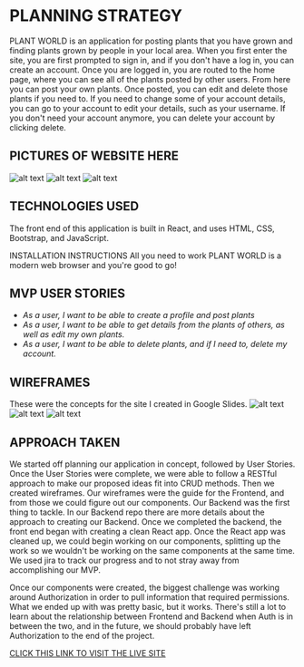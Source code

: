# PLANNING STRATEGY

PLANT WORLD is an application for posting plants that you have grown and finding plants grown by people in your local area. 
When you first enter the site, you are first prompted to sign in, and if you don't have a log in, you can create an account. Once you are logged in, you are routed to the home page, where you can see all of the plants posted by other users. From here you can post your own plants. Once posted, you  can edit and delete those plants if you need to.
If you need to change some of your account details, you can go to your account to edit your details, such as your username. If you don't need your account anymore, you can delete your account by clicking delete.

## PICTURES OF WEBSITE HERE

![alt text](https://)
![alt text](https://)
![alt text](https://)

## TECHNOLOGIES USED
The front end of this application is built in React, and uses HTML, CSS, Bootstrap, and JavaScript.

INSTALLATION INSTRUCTIONS
All you need to work PLANT WORLD is a modern web browser and you're good to go!

## MVP USER STORIES
- _As a user, I want to be able to create a profile and post plants_
- _As a user, I want to be able to get details from the plants of others, as well as edit my own plants._
- _As a user, I want to be able to delete plants, and if I need to, delete my account._

## WIREFRAMES
These were the concepts for the site I created in Google Slides.
![alt text](https://)
![alt text](https://)
![alt text](https://)

## APPROACH TAKEN
We started off planning our application in concept, followed by User Stories. Once the User Stories were complete, we were able to follow a RESTful approach to make our proposed ideas fit into CRUD methods. Then we created wireframes. Our wireframes were the guide for the Frontend, and from those we could figure out our components. Our Backend was the first thing to tackle.
In our Backend repo there are more details about the approach to creating our Backend.
Once we completed the backend, the front end began with creating a clean React app. Once the React app was cleaned up, we could begin working on our components, splitting up the work so we wouldn't be working on the same components at the same time.
We used jira to track our progress and to not stray away from accomplishing our MVP.

Once our components were created, the biggest challenge was working around Authorization in order to pull information that required permissions. What we ended up with was pretty basic, but it works. There's still a lot to learn about the relationship between Frontend and Backend when Auth is in between the two, and in the future, we should probably have left Authorization to the end of the project.

[CLICK THIS LINK TO VISIT THE LIVE SITE](https://chimerical-malabi-77d9ef.netlify.app/)